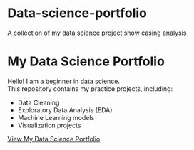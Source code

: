 # Data-science-portfolio
A collection of my data science project show casing analysis
# My Data Science Portfolio

Hello! I am a beginner in data science.  
This repository contains my practice projects, including:
- Data Cleaning
- Exploratory Data Analysis (EDA)
- Machine Learning models
- Visualization projects

<a href="https://rakshita7019.github.io/Data-science-portfolio/" target="_blank">View My Data Science Portfolio</a>

